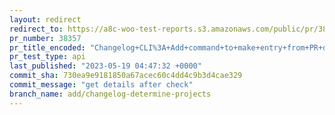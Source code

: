 ```yaml
---
layout: redirect
redirect_to: https://a8c-woo-test-reports.s3.amazonaws.com/public/pr/38357/api/index.html
pr_number: 38357
pr_title_encoded: "Changelog+CLI%3A+Add+command+to+make+entry+from+PR+description"
pr_test_type: api
last_published: "2023-05-19 04:47:32 +0000"
commit_sha: 730ea9e9181850a67acec60c4dd4c9b3d4cae329
commit_message: "get details after check"
branch_name: add/changelog-determine-projects
---
```

